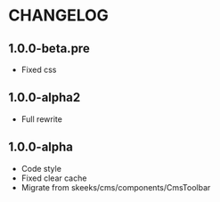 CHANGELOG
==============

1.0.0-beta.pre
---------------
 * Fixed css
 
1.0.0-alpha2
---------------
 * Full rewrite
 
1.0.0-alpha
---------------
 * Code style
 * Fixed clear cache
 * Migrate from skeeks/cms/components/CmsToolbar
